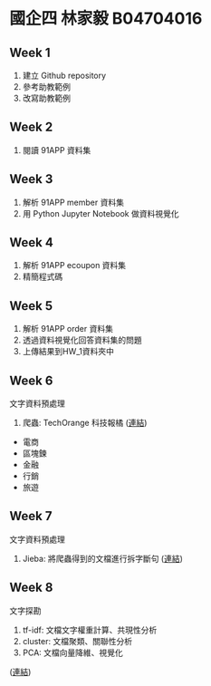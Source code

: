 # 國企四 林家毅 B04704016

## Week 1
1. 建立 Github repository
2. 參考助教範例
3. 改寫助教範例

## Week 2
1. 閱讀 91APP 資料集

## Week 3
1. 解析 91APP member 資料集
2. 用 Python Jupyter Notebook 做資料視覺化

## Week 4
1. 解析 91APP ecoupon 資料集
2. 精簡程式碼

## Week 5
1. 解析 91APP order 資料集
2. 透過資料視覺化回答資料集的問題
3. 上傳結果到HW_1資料夾中

## Week 6
文字資料預處理
1. 爬蟲: TechOrange 科技報橘 ([連結](https://github.com/ChiaYi-LIN/1072-CSX4001-B04704016/tree/master/HW4~6/crawler))
  * 電商
  * 區塊鍊
  * 金融
  * 行銷
  * 旅遊

## Week 7
文字資料預處理
1. Jieba: 將爬蟲得到的文檔進行拆字斷句 ([連結](https://github.com/ChiaYi-LIN/1072-CSX4001-B04704016/tree/master/HW4~6/dictionary))

## Week 8
文字探勘
1. tf-idf: 文檔文字權重計算、共現性分析
2. cluster: 文檔聚類、關聯性分析
3. PCA: 文檔向量降維、視覺化

([連結](https://github.com/ChiaYi-LIN/1072-CSX4001-B04704016/tree/master/HW4~6/tfidf_cluster_pca))
